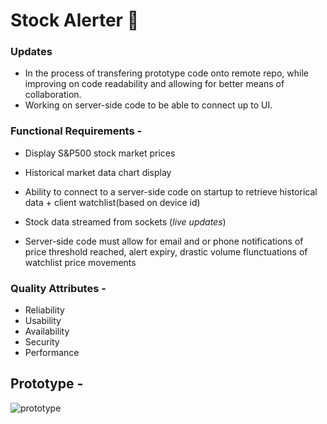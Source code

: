 # Stock Alerter 🔔
### Updates 
- In the process of transfering prototype code onto remote repo, 
while improving on code readability and allowing for better 
means of collaboration. 
- Working on server-side code to be able to connect up to UI. 
### Functional Requirements - 

* Display S&P500 stock market prices

* Historical market data chart display 

* Ability to connect to a server-side code on startup 
to retrieve historical data + client watchlist(based on device id)

* Stock data streamed from sockets (_live updates_)

* Server-side code must allow for email and or phone notifications 
of price threshold reached, alert expiry, drastic volume flunctuations of watchlist price movements
### Quality Attributes - 

* Reliability
* Usability 
* Availability
* Security
* Performance

## Prototype - 
![prototype](https://user-images.githubusercontent.com/92228287/165878259-c631dac3-9d8b-4490-97b9-5ac6d3eb489c.png)
